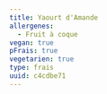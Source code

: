 ```yaml
---
title: Yaourt d'Amande
allergenes:
  - Fruit à coque
vegan: true
pFrais: true
vegetarien: true
type: frais
uuid: c4cdbe71
---
```


